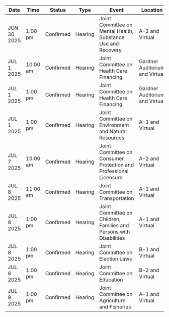 | Date | Time | Status | Type | Event | Location |
|------|------|--------|------|--------|----------|
| JUN 30 2025 | 1:00 pm | Confirmed | Hearing | Joint Committee on Mental Health, Substance Use and Recovery | A-2                                                                                                                   and Virtual |
| JUL 1 2025 | 10:00 am | Confirmed | Hearing | Joint Committee on Health Care Financing | Gardner Auditorium                                            and Virtual |
| JUL 1 2025 | 1:00 pm | Confirmed | Hearing | Joint Committee on Health Care Financing | Gardner Auditorium                                            and Virtual |
| JUL 1 2025 | 1:00 pm | Confirmed | Hearing | Joint Committee on Environment and Natural Resources | A-1                                                                                               and Virtual |
| JUL 7 2025 | 10:00 am | Confirmed | Hearing | Joint Committee on Consumer Protection and Professional Licensure | A-2                                                                                                                   and Virtual |
| JUL 8 2025 | 11:00 am | Confirmed | Hearing | Joint Committee on Transportation | A-1                                                                                               and Virtual |
| JUL 8 2025 | 1:00 pm | Confirmed | Hearing | Joint Committee on Children, Families and Persons with Disabilities | A-1                                                                                               and Virtual |
| JUL 8 2025 | 1:00 pm | Confirmed | Hearing | Joint Committee on Election Laws | B-1                                  and Virtual |
| JUL 8 2025 | 1:00 pm | Confirmed | Hearing | Joint Committee on Education | B-2            and Virtual |
| JUL 9 2025 | 1:00 pm | Confirmed | Hearing | Joint Committee on Agriculture and Fisheries | A-1                                                                                               and Virtual |

